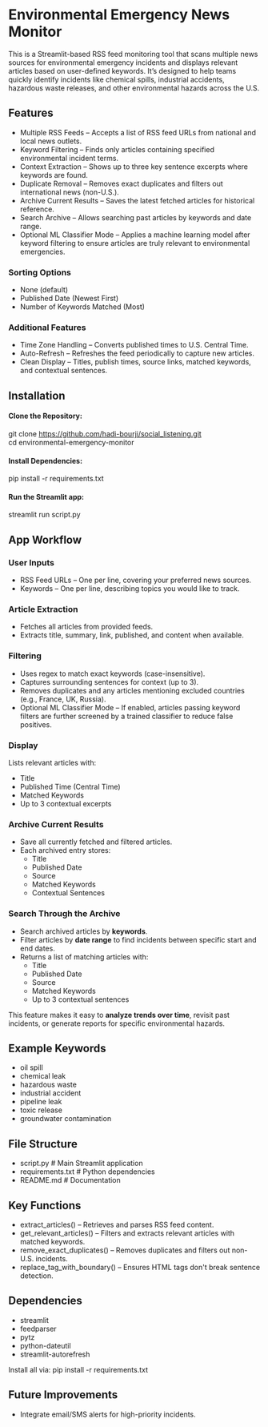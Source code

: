 # Environmental Emergency News Monitor

This is a Streamlit-based RSS feed monitoring tool that scans multiple news sources for environmental emergency incidents and displays relevant articles based on user-defined keywords.
It’s designed to help teams quickly identify incidents like chemical spills, industrial accidents, hazardous waste releases, and other environmental hazards across the U.S.

## Features

- Multiple RSS Feeds – Accepts a list of RSS feed URLs from national and local news outlets.
- Keyword Filtering – Finds only articles containing specified environmental incident terms.
- Context Extraction – Shows up to three key sentence excerpts where keywords are found.
- Duplicate Removal – Removes exact duplicates and filters out international news (non-U.S.).
- Archive Current Results – Saves the latest fetched articles for historical reference.  
- Search Archive – Allows searching past articles by keywords and date range.  
- Optional ML Classifier Mode – Applies a machine learning model after keyword filtering to ensure articles are truly relevant to environmental emergencies.


### Sorting Options

- None (default)
- Published Date (Newest First)
- Number of Keywords Matched (Most)

### Additional Features

- Time Zone Handling – Converts published times to U.S. Central Time.
- Auto-Refresh – Refreshes the feed periodically to capture new articles.
- Clean Display – Titles, publish times, source links, matched keywords, and contextual sentences.

## Installation

#### Clone the Repository:    
git clone https://github.com/hadi-bourji/social_listening.git  
cd environmental-emergency-monitor  

#### Install Dependencies:    
pip install -r requirements.txt  

#### Run the Streamlit app:  
streamlit run script.py



## App Workflow

### User Inputs

- RSS Feed URLs – One per line, covering your preferred news sources.
- Keywords – One per line, describing topics you would like to track.

### Article Extraction

- Fetches all articles from provided feeds.
- Extracts title, summary, link, published, and content when available.

### Filtering

- Uses regex to match exact keywords (case-insensitive).
- Captures surrounding sentences for context (up to 3).
- Removes duplicates and any articles mentioning excluded countries (e.g., France, UK, Russia).
- Optional ML Classifier Mode – If enabled, articles passing keyword filters are further screened by a trained classifier to reduce false positives.


### Display

Lists relevant articles with:

- Title
- Published Time (Central Time)
- Matched Keywords
- Up to 3 contextual excerpts

### Archive Current Results  
- Save all currently fetched and filtered articles.  
- Each archived entry stores:
  - Title
  - Published Date
  - Source
  - Matched Keywords
  - Contextual Sentences

### Search Through the Archive  
- Search archived articles by **keywords**.  
- Filter articles by **date range** to find incidents between specific start and end dates.  
- Returns a list of matching articles with:
  - Title
  - Published Date
  - Source
  - Matched Keywords
  - Up to 3 contextual sentences

This feature makes it easy to **analyze trends over time**, revisit past incidents, or generate reports for specific environmental hazards.

## Example Keywords

- oil spill
- chemical leak
- hazardous waste
- industrial accident
- pipeline leak
- toxic release
- groundwater contamination

## File Structure

- script.py              # Main Streamlit application
- requirements.txt       # Python dependencies
- README.md              # Documentation

## Key Functions

- extract_articles() – Retrieves and parses RSS feed content.
- get_relevant_articles() – Filters and extracts relevant articles with matched keywords.
- remove_exact_duplicates() – Removes duplicates and filters out non-U.S. incidents.
- replace_tag_with_boundary() – Ensures HTML tags don't break sentence detection.

## Dependencies

- streamlit
- feedparser
- pytz
- python-dateutil
- streamlit-autorefresh

Install all via:
pip install -r requirements.txt



## Future Improvements


- Integrate email/SMS alerts for high-priority incidents.